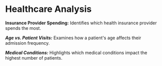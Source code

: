 # Healthcare Analysis

**Insurance Provider Spending:**
Identifies which health insurance provider spends the most.

***Age vs. Patient Visits:***
Examines how a patient's age affects their admission frequency.

***Medical Conditions:*** 
Highlights which medical conditions impact the highest number of patients.
